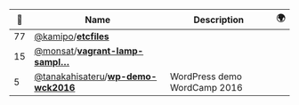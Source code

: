 |:star2: | Name | Description | 🌍|
|---|---|---|---|
|77|[@kamipo](https://github.com/kamipo)/[**etcfiles**](https://github.com/kamipo/etcfiles)|||
|15|[@monsat](https://github.com/monsat)/[**vagrant-lamp-sampl…**](https://github.com/monsat/vagrant-lamp-sample)|||
|5|[@tanakahisateru](https://github.com/tanakahisateru)/[**wp-demo-wck2016**](https://github.com/tanakahisateru/wp-demo-wck2016)|WordPress demo WordCamp 2016||

